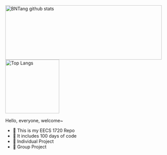  <img align="center" src="https://github-readme-stats.vercel.app/api?username=Qiyueeer&hide=prs&count_private=true&show_icons=true&theme=material-palenight" alt="BNTang github stats" width="488" height="170" />
</a>
<img align="center" src="https://github-readme-stats.vercel.app/api/top-langs/?username=Qiyueeer&layout=compact&theme=material-palenight" alt="Top Langs" height="168" />
</a>



Hello, everyone, welcome~ 

- :orange_book: This is my EECS 1720 Repo
- :hammer: It includes 100 days of code
- :ram: Individual Project
- :meat_on_bone: Group Project





